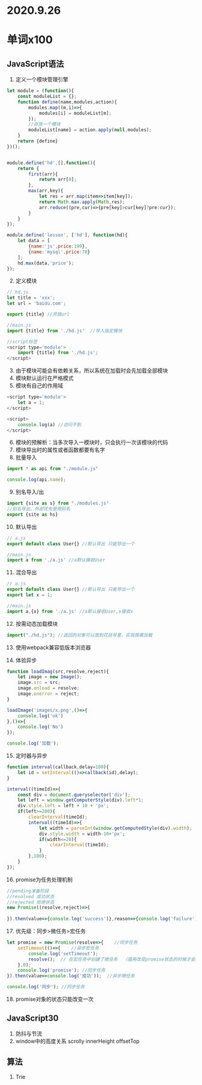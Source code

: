# 2020.9.26

# 单词x100

## JavaScript语法

1. 定义一个模块管理引擎

```js
let module = (function(){
    const moduleList = {};
    function define(name,modules,action){
        modules.map((m,i)=>{
            modules[i] = moduleList[m];
        });
        //存放一个模块
        moduleList[name] = action.apply(null,modules);
    }
    return {define}
})();


module.define('hd',[],function(){
    return {
        first(arr){
            return arr[0];
        },
        max(arr,key){
            let res = arr.map(item=>item[key]);
            return Math.max.apply(Math,res);
            arr.reduce((pre,cur)=>{pre[key]>cur[key]?pre:cur});
        }
    }
});

module.define('lesson', ['hd'], function(hd){
    let data = [
        {name:'js',price:199},
        {name:'mysql',price:78}
    ];
    hd.max(data,'price');
});
```

2. 定义模块

```js
// hd.js
let title = 'xxx';
let url = 'baidu.com';

export {title} //开放url

//main.js
import {title} from './hd.js'  //导入指定模块

//script标签
<script type='module'>
    import {title} from './hd.js';
</script>
```

3. 由于模块可能会有依赖关系，所以系统在加载时会先加载全部模块
4. 模块默认运行在严格模式
5. 模块有自己的作用域

```js
<script type='module'>
    let a = 1;
</script>

<script>
    console.log(a) //访问不到
</script>
```

6. 模块的预解析：当多次导入一模块时，只会执行一次该模块的代码
7. 模块导出时的属性或者函数都要有名字
8. 批量导入

```js
import * as api from "./module.js"

console.log(api.name);
```

9. 别名导入/出

```js
import {site as s} from "./modules.js"
//别名导出，外部优先使用别名
export {site as hs}
```

10. 默认导出

```js
// a.js 
export default class User{} //默认导出 只能导出一个

//main.js
import a from './a.js' //a默认接收User
```

11. 混合导出

```js
// a.js 
export default class User{} //默认导出 只能导出一个
export let x = 1;

//main.js
import a,{x} from './a.js' //a默认接收User,x接收x
```

12. 按需动态加载模块

```js
import("./hd.js"); //返回的对象可以放到花括号里，实现按需加载
```

13. 使用webpack兼容低版本浏览器

14. 体验异步

```js
function loadImag(src,resolve,reject){
    let image = new Image();
    image.src = src;
    image.onload = resolve;
    image.onerror = reject;
}

loadImage('images/x.png',()=>{
    console.log('ok')
},()=>{
    console.log('No')
});

console.log('加载');
```

15. 定时器与异步

```js
function interval(callback,delay=100){
    let id = setInterval(()=>callback(id),delay);
}

interval((timeId)=>{
    const div = document.queryselector('div');
    let left = window.getComputerStyle(div).left*1;
    div.style.left = left + 10 + 'px';
    if(left>=200){
        clearInterval(timeId);
        interval((timeId)=>{
            let width = parseInt(window.getComputedStyle(div).width);
            div.style.width = width-10+'px';
            if(width<=20){
                clearInterval(timeId);
            }
        },100);
    }
});
```

16. promise为任务处理机制

```js
//pending准备阶段
//resolved 成功状态	
//rejected 拒绝状态 
new Promise((resolve,reject)=>{
    
}).then(value=>{console.log('success')},reason=>{console.log('failure')});	//then根据promise的状态调用不同的回调函数
```

17. 优先级：同步>微任务>宏任务

```js
let promise = new Promise(resolve=>{	//同步任务
    setTimeout(()=>{	//异步宏任务
        console.log('setTimeout');
        resolve();	// 在宏任务中创建了微任务	（值用改变promise状态的时候才会产生微任务）
    },0);
    console.log('promise');	//同步任务
}).then(value=>console.log('成功'));	//异步微任务

console.log('同步'); //同步任务
```

18. promise对象的状态只能改变一次

## JavaScript30

1. 防抖与节流
2. window中的高度关系 scrolly innerHeight offsetTop

## 算法

1. Trie

